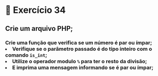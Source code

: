 # :dart: Exercício 34
## Crie um arquivo PHP;
### Crie uma função que verifica se um número é par ou ímpar; <br> <li> Verifique se o parâmetro passado é do tipo inteiro com o comando <code>is_int</code>; <br> <li> Utilize o operador modulo <code>%</code> para ter o resto da divisão;<br> <li> E imprima uma mensagem informando se é par ou ímpar;